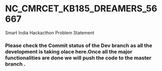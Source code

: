 # NC_CMRCET_KB185_DREAMERS_56667
Smart India Hackacthon Problem Statement

### Please check the Commit status of the Dev branch as all the development is taking olace here.Once all the major functionalities are done we will push the code to the master branch .

